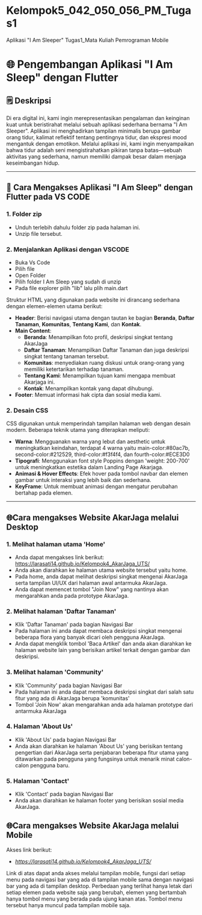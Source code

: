 # Kelompok5_042_050_056_PM_Tugas1
Aplikasi "I Am Sleeper" Tugas1_Mata Kuliah Pemrograman Mobile

# 🌐 Pengembangan Aplikasi "I Am Sleep" dengan Flutter

## 🗒️ Deskripsi 
Di era digital ini, kami ingin merepresentasikan pengalaman dan keinginan kuat untuk beristirahat melalui sebuah aplikasi sederhana bernama "I Am Sleeper". Aplikasi ini menghadirkan tampilan minimalis berupa gambar orang tidur, kalimat reflektif tentang pentingnya tidur, dan ekspresi mood mengantuk dengan emotikon. Melalui aplikasi ini, kami ingin menyampaikan bahwa tidur adalah seni mengistirahatkan pikiran tanpa batas—sebuah aktivitas yang sederhana, namun memiliki dampak besar dalam menjaga keseimbangan hidup.

---

## 📍 Cara Mengakses Aplikasi "I Am Sleep" dengan Flutter pada VS CODE

### 1. Folder zip
  - Unduh terlebih dahulu folder zip pada halaman ini.
  - Unzip file tersebut.
### 2. Menjalankan Aplikasi dengan VSCODE
  - Buka Vs Code
  - Pilih file
  - Open Folder
  - Pilih folder I Am Sleep yang sudah di unzip
  - Pada file explorer pilih "lib" lalu plih main.dart
   
   Struktur HTML yang digunakan pada website ini dirancang sederhana dengan elemen-elemen utama berikut:

   - **Header**: Berisi navigasi utama dengan tautan ke bagian **Beranda**, **Daftar Tanaman**, **Komunitas**, **Tentang Kami**, dan **Kontak**.
   - **Main Content**:
     - **Beranda**: Menampilkan foto profil, deskripsi singkat tentang AkarJaga
     - **Daftar Tanaman**: Menampilkan Daftar Tanaman dan juga deskripsi singkat tentang tanaman tersebut.
     - **Komunitas**: menyediakan ruang diskusi untuk orang-orang yang memiliki ketertarikan terhadap tanaman.
     - **Tentang Kami**: Menampilkan tujuan kami mengapa membuat Akarjaga ini.
     - **Kontak**: Menampilkan kontak yang dapat dihubungi.
   - **Footer**: Memuat informasi hak cipta dan sosial media kami.

### 2. Desain CSS
   CSS digunakan untuk memperindah tampilan halaman web dengan desain modern. Beberapa teknik utama yang diterapkan meliputi:

   - **Warna**: Mengguanakn warna yang lebut dan aesthetic untuk meningkatkan keindahan, terdapat 4 warna yaitu main-color:#80ac7b, second-color:#212529, third-color:#f3f4f4, dan fourth-color:#ECE3D0
   - **Tipografi**: Menggunakan font style Poppins dengan 'weight: 200-700' untuk meningkatkan estetika dalam Landing Page Akarjaga.
   - **Animasi & Hover Effects**: Efek hover pada tombol navbar dan elemen gambar untuk interaksi yang lebih baik dan sederhana.
   - **KeyFrame**: Untuk membuat animasi dengan mengatur perubahan bertahap pada elemen.

---

## 🌐Cara mengakses Website AkarJaga melalui Desktop

### 1. Melihat halaman utama 'Home'
   - Anda dapat mengakses link berikut: https://larasati14.github.io/Kelompok4_AkarJaga_UTS/
   - Anda akan diarahkan ke halaman utama website tersebut yaitu home.
   - Pada home, anda dapat melihat deskripsi singkat mengenai AkarJaga serta tampilan UI/UX dari halaman awal antarmuka AkarJaga.
   - Anda dapat memencet tombol "Join Now" yang nantinya akan mengarahkan anda pada prototype AkarJaga.
### 2. Melihat halaman 'Daftar Tanaman'
   - Klik 'Daftar Tanaman' pada bagian Navigasi Bar
   - Pada halaman ini anda dapat membaca deskripsi singkat mengenai beberapa flora yang banyak dicari oleh pengguna AkarJaga.
   - Anda dapat mengklik tombol 'Baca Artikel' dan anda akan diarahkan ke halaman website lain yang berisikan artikel terkait dengan gambar dan deskripsi.
### 3. Melihat halaman 'Community'
   - Klik 'Community' pada bagian Navigasi Bar
   - Pada halaman ini anda dapat membaca deskripsi singkat dari salah satu fitur yang ada di AkarJaga berupa 'komunitas'
   - Tombol 'Join Now' akan mengarahkan anda ada halaman prototype dari antarmuka AkarJaga
### 4. Halaman 'About Us'
   - Klik 'About Us' pada bagian Navigasi Bar
   - Anda akan diarahkan ke halaman 'About Us' yang berisikan tentang pengertian dari AkarJaga serta penjabaran beberapa fitur utama yang ditawarkan pada pengguna yang fungsinya untuk menarik minat calon-calon pengguna baru.
### 5. Halaman 'Contact'
   - Klik 'Contact' pada bagian Navigasi Bar
   - Anda akan diarahkan ke halaman footer yang berisikan sosial media AkarJaga.

## 🌐Cara mengakses Website AkarJaga melalui Mobile
Akses link berikut: 
- *https://larasati14.github.io/Kelompok4_AkarJaga_UTS/*

Link di atas dapat anda akses melalui tampilan mobile, fungsi dari setiap menu pada navigasi bar yang ada di tampilan mobile sama dengan navigasi bar yang ada di tampilan desktop. Perbedaan yang terlihat hanya letak dari setiap elemen pada website saja yang berubah, elemen yang bertambah hanya tombol menu yang berada pada ujung kanan atas. Tombol menu tersebut hanya muncul pada tampilan mobile saja.

     
